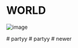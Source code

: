 ﻿# WORLD
![image](https://github.com/user-attachments/assets/444f88eb-f71b-4df8-8e92-f2ae6d96e4ef)

#   p a r t y y  
 #   p a r t y y  
 #   n e w e r  
 